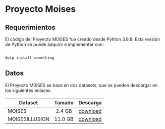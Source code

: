 
# Proyecto Moises

## Requerimientos

El código del Proyecto M0ISES fue creado desde Python 3.8.8. Esta versión de Python se puede adquirir e implementar con:

```markdown

#pip install something

```

## Datos

El Proyecto M0ISES se basa en dos datasets, que se pueden descargar en los siguientes enlaces.

Dataset | Tamaño | Descarga
--- | :---: | :---:
MOISES | 2.4 GB | [download](<https://docs-assets.developer.apple.com/ml-research/datasets/gsn/vizdoom.zip>)
MOISESILLUSION | 11.0 GB | [download](<https://docs-assets.developer.apple.com/ml-research/datasets/gsn/replica.zip>)
